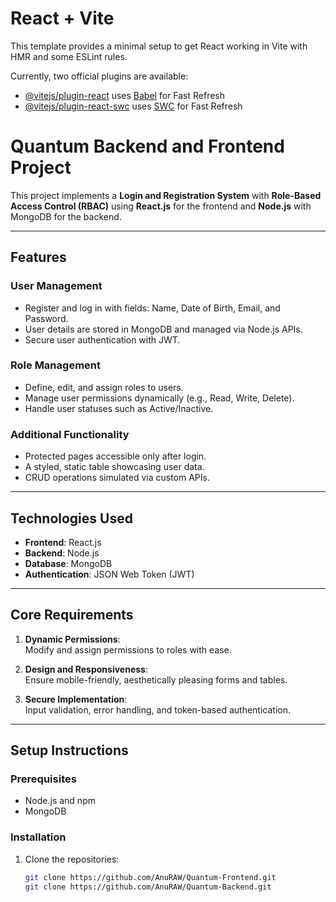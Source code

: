 # React + Vite

This template provides a minimal setup to get React working in Vite with HMR and some ESLint rules.

Currently, two official plugins are available:

- [@vitejs/plugin-react](https://github.com/vitejs/vite-plugin-react/blob/main/packages/plugin-react/README.md) uses [Babel](https://babeljs.io/) for Fast Refresh
- [@vitejs/plugin-react-swc](https://github.com/vitejs/vite-plugin-react-swc) uses [SWC](https://swc.rs/) for Fast Refresh

# Quantum Backend and Frontend Project

This project implements a **Login and Registration System** with **Role-Based Access Control (RBAC)** using **React.js** for the frontend and **Node.js** with MongoDB for the backend.

---

## Features

### User Management
- Register and log in with fields: Name, Date of Birth, Email, and Password.
- User details are stored in MongoDB and managed via Node.js APIs.
- Secure user authentication with JWT.

### Role Management
- Define, edit, and assign roles to users.
- Manage user permissions dynamically (e.g., Read, Write, Delete).
- Handle user statuses such as Active/Inactive.

### Additional Functionality
- Protected pages accessible only after login.
- A styled, static table showcasing user data.
- CRUD operations simulated via custom APIs.

---

## Technologies Used
- **Frontend**: React.js
- **Backend**: Node.js
- **Database**: MongoDB
- **Authentication**: JSON Web Token (JWT)

---

## Core Requirements

1. **Dynamic Permissions**:  
   Modify and assign permissions to roles with ease.
   
2. **Design and Responsiveness**:  
   Ensure mobile-friendly, aesthetically pleasing forms and tables.

3. **Secure Implementation**:  
   Input validation, error handling, and token-based authentication.

---

## Setup Instructions

### Prerequisites
- Node.js and npm
- MongoDB

### Installation
1. Clone the repositories:
   ```bash
   git clone https://github.com/AnuRAW/Quantum-Frontend.git
   git clone https://github.com/AnuRAW/Quantum-Backend.git

